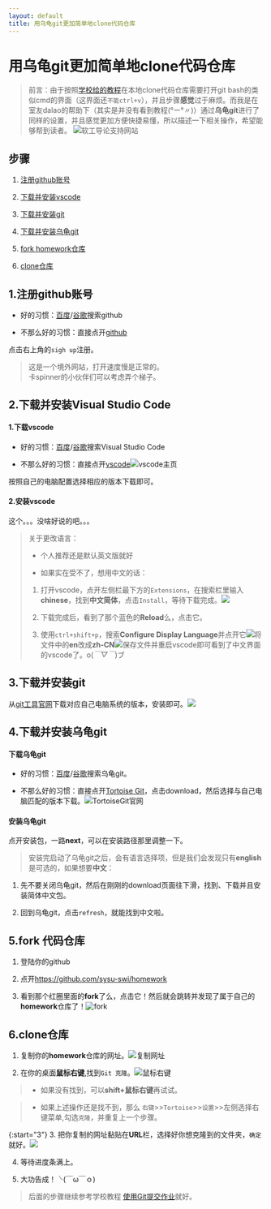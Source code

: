 ```yaml
---
layout: default
title: 用乌龟git更加简单地clone代码仓库
---
```


# 用乌龟git更加简单地clone代码仓库

>前言：由于按照<a href="https://sysu-swi.github.io/homework-start" target="_blank">学校给的教程</a>在本地clone代码仓库需要打开git bash的类似cmd的界面（这界面还`不能ctrl+v`），并且步骤**感觉**过于麻烦。而我是在室友dalao的帮助下（其实是并没有看到教程(°ー°〃)）通过**乌龟git**进行了同样的设置，并且感觉更加方便快捷易懂，所以描述一下相关操作，希望能够帮到读者。 
![软工导论支持网站](https://wx2.sinaimg.cn/mw1024/007dfLy5ly1fvi4muu1npj30r30aydh8.jpg) 

## 步骤  
1.  <a href="#1">注册github账号</a>

2.  <a href="#2">下载并安装vscode</a>

3.  <a href="#3">下载并安装git</a>

4.  <a href="#4">下载并安装乌龟git</a>

5.  <a href="#5">fork homework仓库</a>

6.  <a href="#6">clone仓库</a>

## 1.<a name="1">注册github账号</a>

* 好的习惯：<a href="//www.baidu.com" target="_blank">百度</a>/<a href="//www.google.com" target="_blank">谷歌</a>搜索github

* 不那么好的习惯：直接点开<a href="https://github.com" target="_blank">github</a>

点击右上角的`sigh up`注册。

>这是一个境外网站，打开速度慢是正常的。  
卡spinner的小伙伴们可以考虑弄个梯子。

## 2.<a name="2">下载并安装Visual Studio Code</a>

#### 1.下载vscode

* 好的习惯：<a href="//www.baidu.com" target="_blank">百度</a>/<a href="//www.google.com" target="_blank">谷歌</a>搜索Visual Studio Code

* 不那么好的习惯：直接点开<a href="https://code.visualstudio.com/" target="_blank">vscode</a>![vscode主页](https://wx3.sinaimg.cn/mw1024/007dfLy5ly1fvkgo1gutjj31520l2wlh.jpg)

按照自己的电脑配置选择相应的版本下载即可。

#### 2.安装vscode

这个。。。没啥好说的吧。。。

>关于更改语言：
>
>* 个人推荐还是默认英文版就好
>
>* 如果实在受不了，想用中文的话：
>
>1. 打开vscode，点开左侧栏最下方的`Extensions`，在搜索栏里输入**chinese**，找到**中文简体**，点击`Install`，等待下载完成。![](https://wx2.sinaimg.cn/mw1024/007dfLy5ly1fvkhh3l5blj31hc0skn9k.jpg)
>
>2. 下载完成后，看到了那个蓝色的**Reload**么，点击它。
>
>3. 使用`ctrl+shift+p`，搜索**Configure Display Language**并点开它![](https://wx3.sinaimg.cn/mw1024/007dfLy5ly1fvkhjvg2dij30p50dgmyv.jpg)将文件中的**en**改成**zh-CN**![](https://wx3.sinaimg.cn/mw1024/007dfLy5ly1fvkhomz4pnj30pn0djt9h.jpg)保存文件并重启vscode即可看到了中文界面的vscode了。o(*￣▽￣*)ブ

## 3.<a name="3">下载并安装git</a>

从<a href="https://git-scm.com/downloads" target="_blank">git工具官网</a>下载对应自己电脑系统的版本，安装即可。![](https://sysu-swi.github.io/images/homework-helper/git-download.png)

## 4.<a name="4">下载并安装乌龟git</a>

#### 下载乌龟git
* 好的习惯：<a href="//www.baidu.com" target="_blank">百度</a>/<a href="//www.google.com" target="_blank">谷歌</a>搜索乌龟git。

*  不那么好的习惯：直接点开<a href="https://tortoisegit.org/" target="_blank">Tortoise Git</a>，点击download，然后选择与自己电脑匹配的版本下载。![TortoiseGit官网](https://wx2.sinaimg.cn/mw1024/007dfLy5ly1fvi6wzhahzj31gx0oj469.jpg)

#### 安装乌龟git

点开安装包，一路**next**，可以在安装路径那里调整一下。

>安装完启动了乌龟git之后，会有语言选择项，但是我们会发现只有**english**是可选的，如果想要**中文**：

1.  先不要关闭乌龟git，然后在刚刚的download页面往下滑，找到、下载并且安装简体中文包。

2.  回到乌龟git，点击`refresh`，就能找到中文啦。

## 5.<a name="5">fork 代码仓库</a>

1.  登陆你的github

2.  点开<a href="https://github.com/sysu-swi/homework" target="_blank">https://github.com/sysu-swi/homework</a>

3.  看到那个红圈里面的**fork**了么，点击它！然后就会跳转并发现了属于自己的**homework**仓库了！![fork](https://wx4.sinaimg.cn/mw1024/007dfLy5ly1fvi80r4x9yj31go0p3ack.jpg)

## 6.<a name="6">clone仓库</a>

1. 复制你的**homework**仓库的网址。![复制网址](https://wx4.sinaimg.cn/mw1024/007dfLy5ly1fvi86wzti0j30zf0p1770.jpg)

2. 在你的桌面**鼠标右键**,找到`Git 克隆`。![鼠标右键](https://wx3.sinaimg.cn/mw1024/007dfLy5ly1fvi4mvetrij30dc0httea.jpg)

>* 如果没有找到，可以**shift+鼠标右键**再试试。

>* 如果上述操作还是找不到，那么 `右键`>>`Tortoise`>>`设置`>>左侧选择右键菜单,勾选`克隆`，并重复上一个步骤。

{:start="3"}
3. 把你复制的网址黏贴在**URL**栏，选择好你想克隆到的文件夹，`确定`就好。![](https://wx4.sinaimg.cn/mw1024/007dfLy5ly1fvi4mut5zyj30k00eq3yt.jpg)

4. 等待进度条满上。

5. 大功告成！╰(￣ω￣ｏ)

>后面的步骤继续参考学校教程 <a href="https://sysu-swi.github.io/homework-start" target="_blank">使用Git提交作业</a>就好。